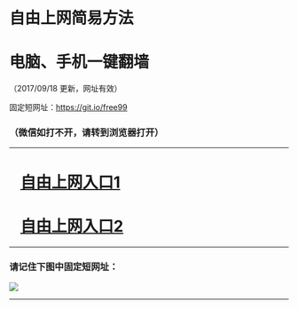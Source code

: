 ﻿# 自由上网简易方法

# 电脑、手机一键翻墙

（2017/09/18 更新，网址有效）

固定短网址：https://git.io/free99

### （微信如打不开，请转到浏览器打开）


***





# &nbsp;&nbsp; <a href="http://ft1527216379.fwq-tz1005.info/fwqtz01.html?t=091800111582 " target="_blank">自由上网入口1</a>
# &nbsp;&nbsp; <a href="http://ft3144716950.fwq-tz1006.info/fwqtz02.html?t=09180015732 " target="_blank">自由上网入口2</a>
***

### 请记住下图中固定短网址：

<img src="https://s3-us-west-2.amazonaws.com/fwq-1001/yjfq-20170905okok.png" /> 


***

